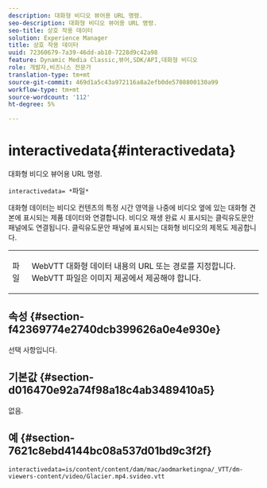 ```yaml
---
description: 대화형 비디오 뷰어용 URL 명령.
seo-description: 대화형 비디오 뷰어용 URL 명령.
seo-title: 상호 작용 데이터
solution: Experience Manager
title: 상호 작용 데이터
uuid: 72360679-7a39-46dd-ab10-7228d9c42a98
feature: Dynamic Media Classic,뷰어,SDK/API,대화형 비디오
role: 개발자,비즈니스 전문가
translation-type: tm+mt
source-git-commit: 469d1a5c43a972116a8a2efb0de5708800130a99
workflow-type: tm+mt
source-wordcount: '112'
ht-degree: 5%

---
```



# interactivedata{#interactivedata}

대화형 비디오 뷰어용 URL 명령.

`interactivedata= *`파일`*`

대화형 데이터는 비디오 컨텐츠의 특정 시간 영역을 나중에 비디오 옆에 있는 대화형 견본에 표시되는 제품 데이터와 연결합니다. 비디오 재생 완료 시 표시되는 클릭유도문안 패널에도 연결됩니다. 클릭유도문안 패널에 표시되는 대화형 비디오의 제목도 제공합니다.

<table id="table_C616483932C2482CA9794DDD7313FD7C"> 
 <tbody> 
  <tr> 
   <td colname="col1"> <p> <span class="codeph"> <span class="varname"> 파일</span> </span> </p> </td> 
   <td colname="col2"> <p> WebVTT 대화형 데이터 내용의 URL 또는 경로를 지정합니다. WebVTT 파일은 이미지 제공에서 제공해야 합니다. </p> </td> 
  </tr> 
 </tbody> 
</table>

## 속성 {#section-f42369774e2740dcb399626a0e4e930e}

선택 사항입니다.

## 기본값 {#section-d016470e92a74f98a18c4ab3489410a5}

없음.

## 예 {#section-7621c8ebd4144bc08a537d01bd9c3f2f}

```
interactivedata=is/content/content/dam/mac/aodmarketingna/_VTT/dm-viewers-content/video/Glacier.mp4.svideo.vtt
```

